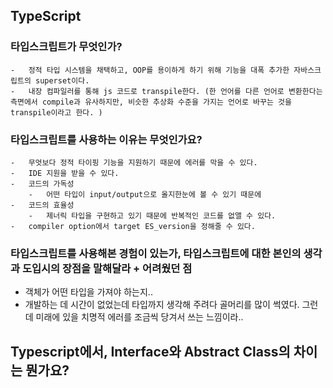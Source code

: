 ## TypeScript

### 타입스크립트가 무엇인가?

    -   정적 타입 시스템을 채택하고, OOP를 용이하게 하기 위해 기능을 대폭 추가한 자바스크립트의 superset이다.
    -   내장 컴파일러를 통해 js 코드로 transpile한다. (한 언어를 다른 언어로 변환한다는 측면에서 compile과 유사하지만, 비슷한 추상화 수준을 가지는 언어로 바꾸는 것을 transpile이라고 한다. )

### 타입스크립트를 사용하는 이유는 무엇인가요?

    -   무엇보다 정적 타이핑 기능을 지원하기 때문에 에러를 막을 수 있다.
    -   IDE 지원을 받을 수 있다.
    -   코드의 가독성
        -   어떤 타입이 input/output으로 올지한눈에 볼 수 있기 때문에
    -   코드의 효율성
        -   제너릭 타입을 구현하고 있기 때문에 반복적인 코드를 없앨 수 있다.
    -   compiler option에서 target ES_version을 정해줄 수 있다.

### 타입스크립트를 사용해본 경험이 있는가, 타입스크립트에 대한 본인의 생각과 도입시의 장점을 말해달라 + 어려웠던 점

-   객체가 어떤 타입을 가져야 하는지..
-   개발하는 데 시간이 없었는데 타입까지 생각해 주려다 골머리를 많이 썩였다. 그런데 미래에 있을 치명적 에러를 조금씩 당겨서 쓰는 느낌이라..

## Typescript에서, Interface와 Abstract Class의 차이는 뭔가요?
